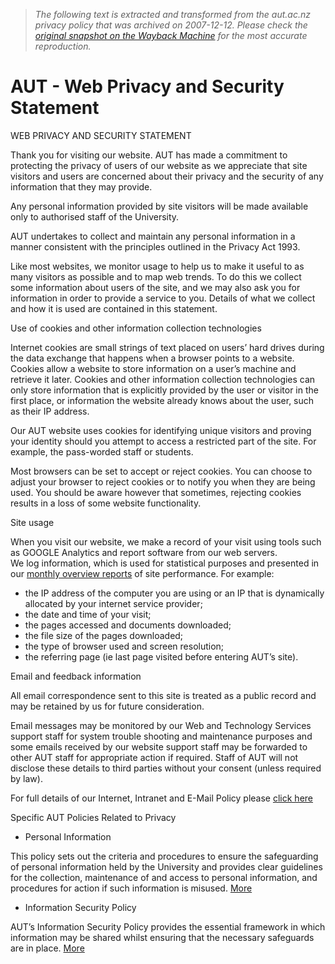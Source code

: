 > *The following text is extracted and transformed from the aut.ac.nz privacy policy that was archived on 2007-12-12. Please check the [original snapshot on the Wayback Machine](https://web.archive.org/web/20071212184450id_/http%3A//www.aut.ac.nz/privacy.htm) for the most accurate reproduction.*

# AUT - Web Privacy and Security Statement

WEB PRIVACY AND SECURITY STATEMENT

Thank you for visiting our website. AUT has made a commitment to protecting the privacy of users of our website as we appreciate that site visitors and users are concerned about their privacy and the security of any information that they may provide.

Any personal information provided by site visitors will be made available only to authorised staff of the University.

AUT undertakes to collect and maintain any personal information in a manner consistent with the principles outlined in the Privacy Act 1993.

Like most websites, we monitor usage to help us to make it useful to as many visitors as possible and to map web trends. To do this we collect some information about users of the site, and we may also ask you for information in order to provide a service to you. Details of what we collect and how it is used are contained in this statement.

Use of cookies and other information collection technologies

Internet cookies are small strings of text placed on users’ hard drives during the data exchange that happens when a browser points to a website. Cookies allow a website to store information on a user’s machine and retrieve it later. Cookies and other information collection technologies can only store information that is explicitly provided by the user or visitor in the first place, or information the website already knows about the user, such as their IP address.

Our AUT website uses cookies for identifying unique visitors and proving your identity should you attempt to access a restricted part of the site. For example, the pass-worded staff or students.

Most browsers can be set to accept or reject cookies. You can choose to adjust your browser to reject cookies or to notify you when they are being used. You should be aware however that sometimes, rejecting cookies results in a loss of some website functionality.

Site usage

When you visit our website, we make a record of your visit using tools such as GOOGLE Analytics and report software from our web servers.   
We log information, which is used for statistical purposes and presented in our [monthly overview reports](https://web.archive.org/staff/web_centre/website_performance/) of site performance. For example:

  * the IP address of the computer you are using or an IP that is dynamically allocated by your internet service provider; 
  * the date and time of your visit; 
  * the pages accessed and documents downloaded; 
  * the file size of the pages downloaded; 
  * the type of browser used and screen resolution; 
  * the referring page (ie last page visited before entering AUT’s site).



Email and feedback information

All email correspondence sent to this site is treated as a public record and may be retained by us for future consideration.

Email messages may be monitored by our Web and Technology Services support staff for system trouble shooting and maintenance purposes and some emails received by our website support staff may be forwarded to other AUT staff for appropriate action if required. Staff of AUT will not disclose these details to third parties without your consent (unless required by law).

For full details of our Internet, Intranet and E-Mail Policy please [click here](http://www.aut.ac.nz/staff/policies/pd_policy.php?policyid=100257&sectionid=12)

Specific AUT Policies Related to Privacy

  * Personal Information



This policy sets out the criteria and procedures to ensure the safeguarding of personal information held by the University and provides clear guidelines for the collection, maintenance of and access to personal information, and procedures for action if such information is misused. [More](http://www.aut.ac.nz/staff/policies/pd_policy.php?policyid=100249)

  * Information Security Policy



AUT’s Information Security Policy provides the essential framework in which information may be shared whilst ensuring that the necessary safeguards are in place. [More](http://www.aut.ac.nz/staff/policies/pd_policy.php?policyid=100258)
